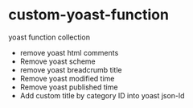 # custom-yoast-function
yoast function collection

- remove yoast html comments
- Remove yoast scheme
- remove yoast breadcrumb title
- Remove yoast modified time
- Remove yoast published time
- Add custom title by category ID into yoast json-ld
